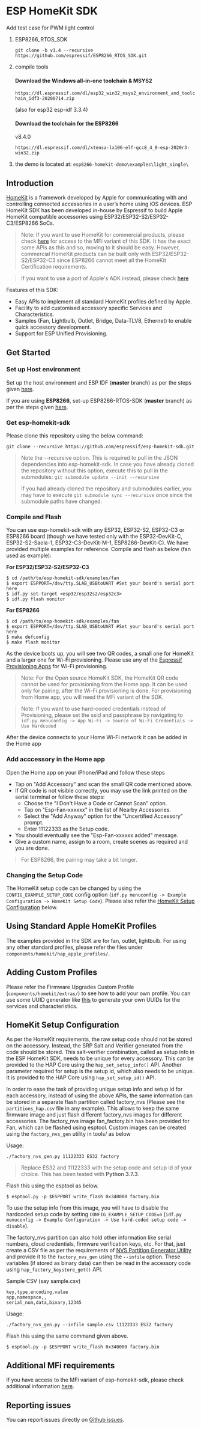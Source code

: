 # ESP HomeKit SDK
Add test case for PWM light control

1. ESP8266_RTOS_SDK

   `git clone -b v3.4 --recursive https://github.com/espressif/ESP8266_RTOS_SDK.git`

2. compile tools

   #### Download the Windows all-in-one toolchain & MSYS2

   `https://dl.espressif.com/dl/esp32_win32_msys2_environment_and_toolchain_idf3-20200714.zip`

   (also for esp32 esp-idf 3.3.4)

   #### Download the toolchain for the ESP8266

   v8.4.0

   `https://dl.espressif.com/dl/xtensa-lx106-elf-gcc8_4_0-esp-2020r3-win32.zip`



3. the demo is located at: `esp8266-homekit-demo\examples\light_single\`

## Introduction

[HomeKit](https://developer.apple.com/homekit/) is a framework developed by Apple for communicating with and controlling connected accessories in a user’s home using iOS devices.
ESP HomeKit SDK has been developed in-house by Espressif to build Apple HomeKit compatible accessories using ESP32/ESP32-S2/ESP32-C3/ESP8266 SoCs.

> Note: If you want to use HomeKit for commercial products, please check [here](https://www.espressif.com/en/products/sdks/esp-homekit-sdk) for access to the MFi variant of this SDK. It has the exact same APIs as this and so, moving to it should be easy. However, commercial HomeKit products can be built only with ESP32/ESP32-S2/ESP32-C3 since ESP8266 cannot meet all the HomeKit Certification requirements.

> If you want to use a port of Apple's ADK instead, please check [here](https://github.com/espressif/esp-apple-homekit-adk)

Features of this SDK:

* Easy APIs to implement all standard HomeKit profiles defined by Apple.
* Facility to add customised accessory specific Services and Characteristics.
* Samples (Fan, Lightbulb, Outlet, Bridge, Data-TLV8, Ethernet) to enable quick accessory development.
* Support for ESP Unified Provisioning.

## Get Started

### Set up Host environment

Set up the host environment and ESP IDF (**master** branch) as per the steps given [here](https://docs.espressif.com/projects/esp-idf/en/latest/get-started/index.html).

If you are using **ESP8266**, set-up ESP8266-RTOS-SDK (**master** branch) as per the steps given [here](https://docs.espressif.com/projects/esp8266-rtos-sdk/en/latest/get-started/).

### Get esp-homekit-sdk

Please clone this repository using the below command:

```text
git clone --recursive https://github.com/espressif/esp-homekit-sdk.git
```

> Note the --recursive option. This is required to pull in the JSON dependencies into esp-homekit-sdk. In case you have already cloned the repository without this option, execute this to pull in the submodules:
> `git submodule update --init --recursive`
>
> If you had already cloned the repository and submodules earlier, you may have to execute `git submodule sync --recursive` once since the submodule paths have changed.


### Compile and Flash

You can use esp-homekit-sdk with any ESP32, ESP32-S2, ESP32-C3 or ESP8266 board (though we have tested only with the ESP32-DevKit-C, ESP32-S2-Saola-1,  ESP32-C3-DevKit-M-1, ESP8266-DevKit-C). We have provided multiple examples for reference. Compile and flash as below (fan used as example):

**For ESP32/ESP32-S2/ESP32-C3**

```text
$ cd /path/to/esp-homekit-sdk/examples/fan
$ export ESPPORT=/dev/tty.SLAB_USBtoUART #Set your board's serial port here
$ idf.py set-target <esp32/esp32s2/esp32c3>
$ idf.py flash monitor
```

**For ESP8266**

```text
$ cd /path/to/esp-homekit-sdk/examples/fan
$ export ESPPORT=/dev/tty.SLAB_USBtoUART #Set your board's serial port here
$ make defconfig
$ make flash monitor
```


As the device boots up, you will see two QR codes, a small one for HomeKit and a larger one for Wi-Fi provisioning. Please use any of the [Espressif Provisioning Apps](https://docs.espressif.com/projects/esp-idf/en/latest/esp32/api-reference/provisioning/provisioning.html#provisioning-tools) for Wi-Fi provisioning.

> Note: For the Open source HomeKit SDK, the HomeKit QR code cannot be used for provisioning from the Home app. It can be used only for pairing, after the Wi-Fi provisioning is done. For provisioning from Home app, you will need the MFi variant of the SDK.

> Note: If you want to use hard-coded credentials instead of Provisioning, please set the ssid and passphrase by navigating to `idf.py menuconfig -> App Wi-Fi -> Source of Wi-Fi Credentials -> Use Hardcoded`

After the device connects to your Home Wi-Fi network it can be added in the Home app

### Add acccessory in the Home app

Open the Home app on your iPhone/iPad and follow these steps

- Tap on "Add Accessory" and scan the small QR code mentioned above.
- If QR code is not visible correctly, you may use the link printed on the serial terminal or follow these steps:
    - Choose the "I Don't Have a Code or Cannot Scan" option.
    - Tap on "Esp-Fan-xxxxxx" in the list of Nearby Accessories.
    - Select the "Add Anyway" option for the "Uncertified Accessory" prompt.
    - Enter 11122333 as the Setup code.
- You should eventually see the "Esp-Fan-xxxxxx added" message.
- Give a custom name, assign to a room, create scenes as required and you are done.

> For ESP8266, the pairing may take a bit longer.

### Changing the Setup Code

The HomeKit setup code can be changed by using the `CONFIG_EXAMPLE_SETUP_CODE` config option (`idf.py menuconfig -> Example Configuration -> HomeKit Setup Code`). Please also refer the [HomeKit Setup Configuration](#homeKit-setup-configuration) below.


## Using Standard Apple HomeKit Profiles
The examples provided in the SDK are for fan, outlet, lightbulb. For using any other standard profiles, please refer the files under `components/homekit/hap_apple_profiles/`.

## Adding Custom Profiles
Please refer the Firmware Upgrades Custom Profile (`components/homekit/extras/`) to see how to add your own profile. You can use some UUID generator like [this](https://www.uuidgenerator.net/) to generate your own UUIDs for the services and characteristics.

## HomeKit Setup Configuration

As per the HomeKit requirements, the raw setup code should not be stored on the accessory. Instead, the SRP Salt and Verifier generated from the code should be stored. This salt-verifier combination, called as setup info in the ESP HomeKit SDK, needs to be unique for every accessory. This can be provided to the HAP Core using the `hap_set_setup_info()` API. Another parameter required for setup is the setup id, which also needs to be unique. It is provided to the HAP Core using `hap_set_setup_id()` API. 

In order to ease the task of providing unique setup info and setup id for each accessory, instead of using the above APIs, the same information can be stored in a separate flash partition called factory\_nvs (Please see the `partitions_hap.csv` file in any example). This allows to keep the same firmware image and just flash different factory\_nvs images for different accessories. The factory\_nvs image fan\_factory.bin has been provided for Fan, which can be flashed using esptool. Custom images can be created using the `factory_nvs_gen` utility in tools/ as below

Usage:

```
./factory_nvs_gen.py 11122333 ES32 factory
```

> Replace ES32 and 11122333 with the setup code and setup id of your choice. This has been tested with **Python 3.7.3**.

Flash this using the esptool as below.

```text
$ esptool.py -p $ESPPORT write_flash 0x340000 factory.bin
```

To use the setup info from this image, you will have to disable the hardcoded setup code by setting `CONFIG_EXAMPLE_SETUP_CODE=n` (`idf.py menuconfig -> Example Configuration -> Use hard-coded setup code -> disable`). 

The factory\_nvs partition can also hold other information like serial numbers, cloud credentials, firmware verification keys, etc. For that, just create a CSV file as per the requirements of [NVS Partition Generator Utility](https://docs.espressif.com/projects/esp-idf/en/latest/esp32/api-reference/storage/nvs_partition_gen.html#) and provide it to the `factory_nvs_gen` using the `--infile` option. These variables (if stored as binary data) can then be read in the accessory code using `hap_factory_keystore_get()` API.

Sample CSV (say sample.csv)

```
key,type,encoding,value
app,namespace,,
serial_num,data,binary,12345
```

Usage:

```
./factory_nvs_gen.py --infile sample.csv 11122333 ES32 factory
```

Flash this using the same command given above.

```text
$ esptool.py -p $ESPPORT write_flash 0x340000 factory.bin
```

## Additional MFi requirements

If you have access to the MFi variant of esp-homekit-sdk, please check additional information [here](MFI_README.md).

## Reporting issues

You can report issues directly on [Github issues](https://github.com/espressif/esp-homekit-sdk/issues).
